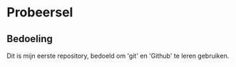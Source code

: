 # Probeersel

## Bedoeling
Dit is mijn eerste repository, bedoeld om 'git' en 'Github' te leren gebruiken.
